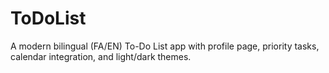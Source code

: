 # ToDoList
A modern bilingual (FA/EN) To-Do List app with profile page, priority tasks, calendar integration, and light/dark themes.
